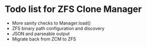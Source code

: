 # Todo list for ZFS Clone Manager

- More sanity checks to Manager.load()
- ZFS binary path configuration and discovery
- JSON and parseable output
- Migrate back from ZCM to ZFS